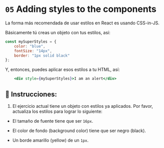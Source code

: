 # `05` Adding styles to the components

La forma más recomendada de usar estilos en React es usando CSS-in-JS.

Básicamente tú creas un objeto con tus estilos, así:

```js
const mySuperStyles = {
    color: "blue",
    fontSize: "14px",
    border: "1px solid black"
};
```

Y, entonces, puedes aplicar esos estilos a tu HTML, así:

```jsx
    <div style={mySuperStyles}>I am an alert</div>
```

##  📝 Instrucciones:

1. El ejercicio actual tiene un objeto con estilos ya aplicados. Por favor, actualiza los estilos para lograr lo siguiente:

+ El tamaño de fuente tiene que ser `16px`.

+ El color de fondo (background color) tiene que ser negro (black).

+ Un borde amarillo (yellow) de un `1px`.



